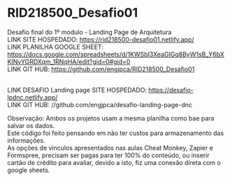 # RID218500_Desafio01<br>
Desafio final do 1º modulo - Landing Page de Arquitetura<br>
LINK SITE HOSPEDADO: https://rid218500-desafio01.netlify.app/<br>
LINK PLANILHA GOOGLE SHEET: https://docs.google.com/spreadsheets/d/1KWSbI3XeaGIGq8ByW1sB_Y6bXKINvYGRDXqm_1RNqHA/edit?gid=0#gid=0<br>
LINK GIT HUB: https://github.com/engjpca/RID218500_Desafio01<br><br>

LINK DESAFIO Landing page SITE HOSPEDADO: https://desafio-lpdnc.netlify.app/<br>
LINK GIT HUB: //github.com/engjpca/desafio-landing-page-dnc

Observação: Ambos os projetos usam a mesma planilha como bae para salvar os dados.<br>
Este código foi feito pensando em não ter custos para armazenamento das informações.<br>
As opções de vinculos apresentados nas aulas Cheat Monkey, Zapier e Formspree, precisam ser pagas para ter 100% do conteúdo, ou inserir cartão de crédito para avaliar, devido a isto, fiz uma conexão direta com o google sheets.
